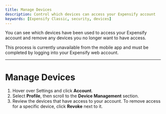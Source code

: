 ```yaml
---
title: Manage Devices
description: Control which devices can access your Expensify account
keywords: [Expensify Classic, security, devices]
---
```

<div id="expensify-classic" markdown="1">

You can see which devices have been used to access your Expensify account and remove any devices you no longer want to have access.

This process is currently unavailable from the mobile app and must be completed by logging into your Expensify web account.

---

# Manage Devices

1. Hover over Settings and click **Account**.
2. Select **Profile**, then scroll to the **Device Management** section. 
3. Review the devices that have access to your account. To remove access for a specific device, click **Revoke** next to it.

</div>

